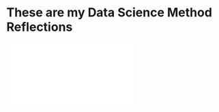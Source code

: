 # These are my Data Science Method Reflections

![09/11/20 - Solving Poker with Data Science](data_reflection_1.md) 
